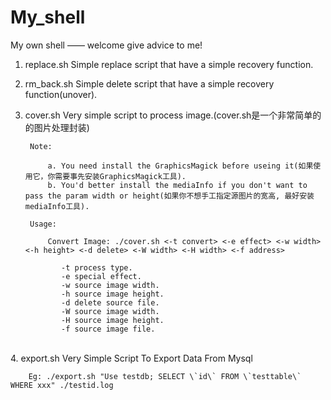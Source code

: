 My_shell
====

My own shell —— welcome give advice to me!

1. replace.sh	Simple replace script that have a simple recovery function.<br/>
2. rm_back.sh	Simple delete script that have a simple recovery function(unover).<br/>

3. cover.sh	Very simple script to process image.(cover.sh是一个非常简单的的图片处理封装)<br/>

		Note:

			a. You need install the GraphicsMagick before useing it(如果使用它，你需要事先安装GraphicsMagick工具).
			b. You'd better install the mediaInfo if you don't want to pass the param width or height(如果你不想手工指定源图片的宽高, 最好安装mediaInfo工具).

		Usage:

			Convert Image: ./cover.sh <-t convert> <-e effect> <-w width> <-h height> <-d delete> <-W width> <-H width> <-f address>

			   -t process type.
			   -e special effect.
			   -w source image width.
			   -h source image height.
			   -d delete source file.
			   -W source image width.
			   -H source image height.
			   -f source image file.
<br/>
4. export.sh	Very Simple Script To Export Data From Mysql<br/>

		Eg: ./export.sh "Use testdb; SELECT \`id\` FROM \`testtable\` WHERE xxx" ./testid.log
